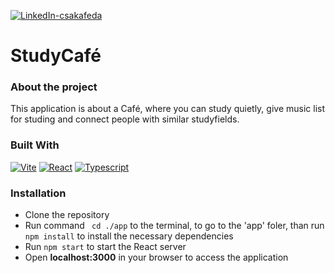[![LinkedIn-csakafeda][linkedin-shield-csakafeda]][linkedin-url-csakafeda]

# StudyCafé

### About the project

This application is about a Café, where you can study quietly, give music list for studing and connect people with similar studyfields.

### Built With

[![Vite][Vite-badge]][Vite-url]
[![React][React.js]][React-url]
[![Typescript][Typescript]][Typescript-url]


### Installation

- Clone the repository
- Run command ``` cd ./app``` to the terminal, to go to the 'app' foler, than run ```npm install``` to install the necessary dependencies
- Run ```npm start``` to start the React server
- Open **localhost:3000** in your browser to access the application

[linkedin-shield-csakafeda]: https://img.shields.io/badge/-Feodóra%20Bakó-black.svg?style=for-the-badge&logo=linkedin&colorB=555
[linkedin-url-csakafeda]: https://www.linkedin.com/in/feodorabako/
[React.js]: https://img.shields.io/badge/React-20232A?style=for-the-badge&logo=react
[React-url]: https://reactjs.org/
[Vite-badge]: https://img.shields.io/badge/Vite-20232A?style=for-the-badge&logo=vite
[Vite-url]: https://vitejs.dev/
[Typescript]: https://badgen.net/badge/Built%20With/TypeScript/blue
[Typescript-url]: https://www.typescriptlang.org/

